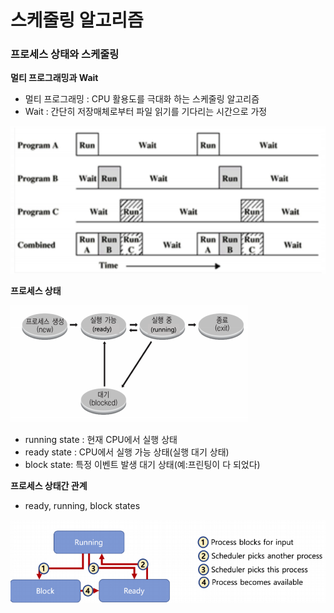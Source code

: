 스케줄링 알고리즘
========

### 프로세스 상태와 스케줄링





**멀티 프로그래밍과 Wait**

- 멀티 프로그래밍 : CPU 활용도를 극대화 하는 스케줄링 알고리즘
- Wait : 간단히 저장매체로부터 파일 읽기를 기다리는 시간으로 가정

![img](../image/os/os_image13.png)





**프로세스 상태**

![img](../image/os/os_image14.png)

- running state : 현재 CPU에서 실행 상태
- ready state : CPU에서 실행 가능 상태(실행 대기 상태)
- block state: 특정 이벤트 발생 대기 상태(예:프린팅이 다 되었다)





**프로세스 상태간 관계**

- ready, running, block states

![img](../image/os/os_image15.png)

